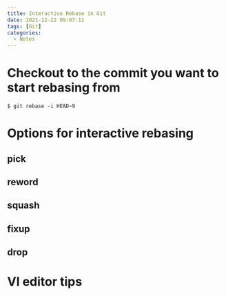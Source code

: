 ```yaml
---
title: Interactive Rebase in Git
date: 2021-12-22 09:07:11
tags: [Git]
categories:
  - Notes
---
```


# Checkout to the commit you want to start rebasing from
`$ git rebase -i HEAD~9`


# Options for interactive rebasing

## pick

## reword

## squash

## fixup

## drop



# VI editor tips